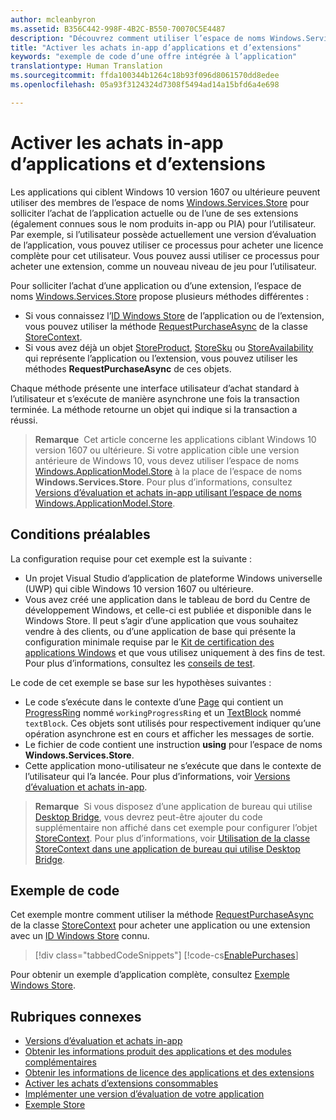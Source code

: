 ```yaml
---
author: mcleanbyron
ms.assetid: B356C442-998F-4B2C-B550-70070C5E4487
description: "Découvrez comment utiliser l’espace de noms Windows.Services.Store pour acheter une application ou l’une de ses extensions."
title: "Activer les achats in-app d’applications et d’extensions"
keywords: "exemple de code d’une offre intégrée à l’application"
translationtype: Human Translation
ms.sourcegitcommit: ffda100344b1264c18b93f096d8061570dd8edee
ms.openlocfilehash: 05a93f3124324d7308f5494ad14a15bfd6a4e698

---
```


# <a name="enable-in-app-purchases-of-apps-and-add-ons"></a>Activer les achats in-app d’applications et d’extensions

Les applications qui ciblent Windows 10 version 1607 ou ultérieure peuvent utiliser des membres de l’espace de noms [Windows.Services.Store](https://msdn.microsoft.com/library/windows/apps/windows.services.store.aspx) pour solliciter l’achat de l’application actuelle ou de l’une de ses extensions (également connues sous le nom produits in-app ou PIA) pour l’utilisateur. Par exemple, si l’utilisateur possède actuellement une version d’évaluation de l’application, vous pouvez utiliser ce processus pour acheter une licence complète pour cet utilisateur. Vous pouvez aussi utiliser ce processus pour acheter une extension, comme un nouveau niveau de jeu pour l’utilisateur.

Pour solliciter l’achat d’une application ou d’une extension, l’espace de noms [Windows.Services.Store](https://msdn.microsoft.com/library/windows/apps/windows.services.store.aspx) propose plusieurs méthodes différentes :
* Si vous connaissez l’[ID Windows Store](in-app-purchases-and-trials.md#store_ids) de l’application ou de l’extension, vous pouvez utiliser la méthode [RequestPurchaseAsync](https://msdn.microsoft.com/library/windows/apps/windows.services.store.storecontext.requestpurchaseasync.aspx) de la classe [StoreContext](https://msdn.microsoft.com/library/windows/apps/windows.services.store.storecontext.aspx).
* Si vous avez déjà un objet [StoreProduct](https://msdn.microsoft.com/library/windows/apps/windows.services.store.storeproduct.aspx), [StoreSku](https://msdn.microsoft.com/library/windows/apps/windows.services.store.storesku.aspx) ou [StoreAvailability](https://msdn.microsoft.com/library/windows/apps/windows.services.store.storeavailability.aspx) qui représente l’application ou l’extension, vous pouvez utiliser les méthodes **RequestPurchaseAsync** de ces objets.

Chaque méthode présente une interface utilisateur d’achat standard à l’utilisateur et s’exécute de manière asynchrone une fois la transaction terminée. La méthode retourne un objet qui indique si la transaction a réussi.

>**Remarque**  Cet article concerne les applications ciblant Windows 10 version 1607 ou ultérieure. Si votre application cible une version antérieure de Windows 10, vous devez utiliser l’espace de noms [Windows.ApplicationModel.Store](https://msdn.microsoft.com/library/windows/apps/windows.applicationmodel.store.aspx) à la place de l’espace de noms **Windows.Services.Store**. Pour plus d’informations, consultez [Versions d’évaluation et achats in-app utilisant l’espace de noms Windows.ApplicationModel.Store](in-app-purchases-and-trials-using-the-windows-applicationmodel-store-namespace.md).

## <a name="prerequisites"></a>Conditions préalables

La configuration requise pour cet exemple est la suivante :
* Un projet Visual Studio d’application de plateforme Windows universelle (UWP) qui cible Windows 10 version 1607 ou ultérieure.
* Vous avez créé une application dans le tableau de bord du Centre de développement Windows, et celle-ci est publiée et disponible dans le Windows Store. Il peut s’agir d’une application que vous souhaitez vendre à des clients, ou d’une application de base qui présente la configuration minimale requise par le [Kit de certification des applications Windows](https://developer.microsoft.com/windows/develop/app-certification-kit) et que vous utilisez uniquement à des fins de test. Pour plus d’informations, consultez les [conseils de test](in-app-purchases-and-trials.md#testing).

Le code de cet exemple se base sur les hypothèses suivantes :
* Le code s’exécute dans le contexte d’une [Page](https://msdn.microsoft.com/library/windows/apps/windows.ui.xaml.controls.page.aspx) qui contient un [ProgressRing](https://msdn.microsoft.com/library/windows/apps/windows.ui.xaml.controls.progressring.aspx) nommé ```workingProgressRing``` et un [TextBlock](https://msdn.microsoft.com/library/windows/apps/windows.ui.xaml.controls.textblock.aspx) nommé ```textBlock```. Ces objets sont utilisés pour respectivement indiquer qu’une opération asynchrone est en cours et afficher les messages de sortie.
* Le fichier de code contient une instruction **using** pour l’espace de noms **Windows.Services.Store**.
* Cette application mono-utilisateur ne s’exécute que dans le contexte de l’utilisateur qui l’a lancée. Pour plus d’informations, voir [Versions d’évaluation et achats in-app](in-app-purchases-and-trials.md#api_intro).

>**Remarque**  Si vous disposez d’une application de bureau qui utilise [Desktop Bridge](https://developer.microsoft.com/windows/bridges/desktop), vous devrez peut-être ajouter du code supplémentaire non affiché dans cet exemple pour configurer l’objet [StoreContext](https://msdn.microsoft.com/library/windows/apps/windows.services.store.storecontext.aspx). Pour plus d’informations, voir [Utilisation de la classe StoreContext dans une application de bureau qui utilise Desktop Bridge](in-app-purchases-and-trials.md#desktop).

## <a name="code-example"></a>Exemple de code

Cet exemple montre comment utiliser la méthode [RequestPurchaseAsync](https://msdn.microsoft.com/library/windows/apps/windows.services.store.storecontext.requestpurchaseasync.aspx) de la classe [StoreContext](https://msdn.microsoft.com/library/windows/apps/windows.services.store.storecontext.aspx) pour acheter une application ou une extension avec un [ID Windows Store](in-app-purchases-and-trials.md#store_ids) connu.

> [!div class="tabbedCodeSnippets"]
[!code-cs[EnablePurchases](./code/InAppPurchasesAndLicenses_RS1/cs/PurchaseAddOnPage.xaml.cs#PurchaseAddOn)]

Pour obtenir un exemple d’application complète, consultez [Exemple Windows Store](https://github.com/Microsoft/Windows-universal-samples/tree/master/Samples/Store).

## <a name="related-topics"></a>Rubriques connexes

* [Versions d’évaluation et achats in-app](in-app-purchases-and-trials.md)
* [Obtenir les informations produit des applications et des modules complémentaires](get-product-info-for-apps-and-add-ons.md)
* [Obtenir les informations de licence des applications et des extensions](get-license-info-for-apps-and-add-ons.md)
* [Activer les achats d’extensions consommables](enable-consumable-add-on-purchases.md)
* [Implémenter une version d’évaluation de votre application](implement-a-trial-version-of-your-app.md)
* [Exemple Store](https://github.com/Microsoft/Windows-universal-samples/tree/master/Samples/Store)



<!--HONumber=Dec16_HO1-->


